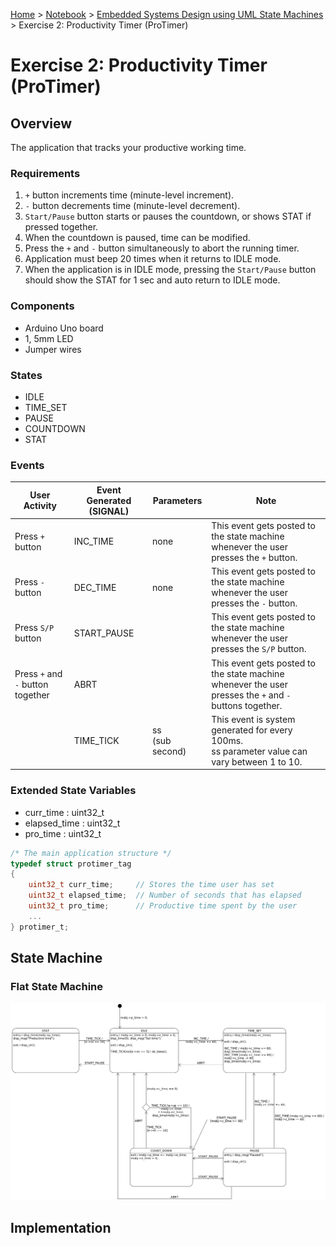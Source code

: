 <a href="../../">Home</a> > <a href="../notebook">Notebook</a> > <a href="./">Embedded Systems Design using UML State Machines</a> > Exercise 2: Productivity Timer (ProTimer)

# Exercise 2: Productivity Timer (ProTimer)



## Overview

The application that tracks your productive working time.

### Requirements

1. `+` button increments time (minute-level increment).
2. `-` button decrements time (minute-level decrement).
3. `Start/Pause` button starts or pauses the countdown, or shows STAT if pressed together.
4. When the countdown is paused, time can be modified.
5. Press the `+` and `-` button simultaneously to abort the running timer.
6. Application must beep 20 times when it returns to IDLE mode.
7. When the application is in IDLE mode, pressing the `Start/Pause` button should show the STAT for 1 sec and auto return to IDLE mode.

### Components

* Arduino Uno board
* 1, 5mm LED
* Jumper wires

### States

* IDLE
* TIME_SET
* PAUSE
* COUNTDOWN
* STAT

### Events

| User Activity                      | Event Generated (SIGNAL) | Parameters            | Note                                                         |
| ---------------------------------- | ------------------------ | --------------------- | ------------------------------------------------------------ |
| Press `+` button                   | INC_TIME                 | none                  | This event gets posted to the state machine whenever the user presses the `+` button. |
| Press `-` button                   | DEC_TIME                 | none                  | This event gets posted to the state machine whenever the user presses the `-` button. |
| Press `S/P` button                 | START_PAUSE              |                       | This event gets posted to the state machine whenever the user presses the `S/P` button. |
| Press `+` and  `-` button together | ABRT                     |                       | This event gets posted to the state machine whenever the user presses the `+` and `-` buttons together. |
|                                    | TIME_TICK                | ss <br />(sub second) | This event is system generated for every 100ms.<br />ss parameter value can vary between 1 to 10. |

### Extended State Variables

* curr_time : uint32_t
* elapsed_time : uint32_t
* pro_time : uint32_t

```c
/* The main application structure */
typedef struct protimer_tag
{
    uint32_t curr_time;		// Stores the time user has set
    uint32_t elapsed_time;	// Number of seconds that has elapsed
    uint32_t pro_time;		// Productive time spent by the user
    ...
} protimer_t;
```



## State Machine

### Flat State Machine



<img src="./img/exercise-2-flat-state-machine.png" alt="exercise-2-flat-state-machine" width="1200">





## Implementation


